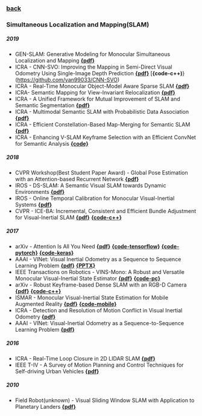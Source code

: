 ### [back](README.md)

### Simultaneous Localization and Mapping(SLAM)
##### 2019
- GEN-SLAM: Generative Modeling for Monocular Simultaneous Localization and Mapping [**{pdf}**](http://export.arxiv.org/abs/1902.02086)
- ICRA - CNN-SVO: Improving the Mapping in Semi-Direct Visual Odometry Using Single-Image Depth Prediction [**{pdf}**](https://arxiv.org/pdf/1810.01011.pdf) [**{code-c++)**}(https://github.com/yan99033/CNN-SVO)
- ICRA - Real-Time Monocular Object-Model Aware Sparse SLAM [**{pdf}**](https://arxiv.org/abs/1809.09149)
- ICRA- Semantic Mapping for View-Invariant Relocalization [**{pdf}**](http://www.cim.mcgill.ca/~jimmyli/pubs/li2019icra.pdf)
- ICRA - A Unified Framework for Mutual Improvement of SLAM and Semantic Segmentation [**{pdf}**](https://arxiv.org/abs/1812.10016)
- ICRA - Multimodal Semantic SLAM with Probabilistic Data Association [**{pdf}**](https://marinerobotics.mit.edu/sites/default/files/doherty_icra2019_revised.pdf)
- ICRA - Efficient Constellation-Based Map-Merging for Semantic SLAM [**{pdf}**](https://arxiv.org/abs/1809.09646)
- ICRA - Enhancing V-SLAM Keyframe Selection with an Efficient ConvNet for Semantic Analysis [**{code}**](https://github.com/Shathe/MiniNet)


##### 2018
- CVPR Workshop(Best Student Paper Award) - Global Pose Estimation with an Attention-based Recurrent Network [**{pdf}**](https://arxiv.org/pdf/1802.06857.pdf)
- IROS - DS-SLAM: A Semantic Visual SLAM towards Dynamic Environments [**{pdf}**](https://arxiv.org/abs/1809.08379)
- IROS - Online Temporal Calibration for Monocular Visual-Inertial Systems [**{pdf}**](http://arxiv.org/pdf/1808.00692)
- CVPR - ICE-BA: Incremental, Consistent and Efficient Bundle Adjustment for Visual-Inertial SLAM [**{pdf}**](http://openaccess.thecvf.com/content_cvpr_2018/papers/Liu_ICE-BA_Incremental_Consistent_CVPR_2018_paper.pdf) [**{code-c++}**](https://github.com/baidu/ICE-BA)

##### 2017
- arXiv - Attention Is All You Need [**{pdf}**](https://arxiv.org/pdf/1706.03762.pdf) [**{code-tensorflow}**](https://github.com/Kyubyong/transformer) [**{code-pytorch}**](https://github.com/jadore801120/attention-is-all-you-need-pytorch) [**{code-keras}**](https://github.com/bojone/attention)
- AAAI - VINet: Visual Inertial Odometry as a Sequence to Sequence Learning Problem [**{pdf}**](http://www.cs.ox.ac.uk/files/9028/CS-RR-17-05.pdf) [**{PPTX}**](http://120.52.51.96/cseweb.ucsd.edu/classes/sp17/cse252C-a/CSE252C_20170517.pdf)
- IEEE Transactions on Robotics - VINS-Mono: A Robust and Versatile Monocular Visual-Inertial State Estimator [**{pdf}**](https://arxiv.org/pdf/1708.03852.pdf) [**{code-pc}**](https://github.com/HKUST-Aerial-Robotics/VINS-Mono)
- arXiv - Robust Keyframe-based Dense SLAM with an RGB-D Camera [**{pdf}**](https://arxiv.org/pdf/1711.05166.pdf) [**{code-c++}**](https://github.com/ZJUCVG/EIBA)
- ISMAR - Monocular Visual-Inertial State Estimation for Mobile Augmented Reality [**{pdf}**](http://www.ece.ust.hk/~eeshaojie/ismar2017peiliang.pdf) [**{code-mobile}**](https://github.com/HKUST-Aerial-Robotics/VINS-Mobile)
- ICRA - Detection and Resolution of Motion Conflict in Visual Inertial Odometry [**{pdf}**](https://web.wpi.edu/Pubs/ETD/Available/etd-072918-114830/unrestricted/bpwiselybabu.pdf)
- AAAI - VINet: Visual-Inertial Odometry as a Sequence-to-Sequence Learning Problem [**{pdf}**](https://arxiv.org/abs/1701.08376)

##### 2016
- ICRA - Real-Time Loop Closure in 2D LIDAR SLAM [**{pdf}**](https://ai.google/research/pubs/pub45466)
- IEEE T-IV - A Survey of Motion Planning and Control Techniques for Self-driving Urban Vehicles [**{pdf}**](https://arxiv.org/pdf/1604.07446.pdf)

##### 2010
- Field Robot(unknown) - Visual Sliding Window SLAM with Application to Planetary Landers [**{pdf}**](https://pdfs.semanticscholar.org/eeae/6c73a41a4ba106e82e10f577019d88302ba5.pdf)